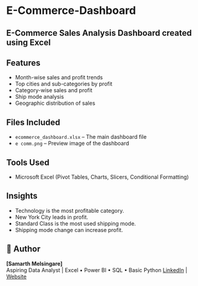 # E-Commerce-Dashboard
## E-Commerce Sales Analysis Dashboard created using Excel

## Features
- Month-wise sales and profit trends
- Top cities and sub-categories by profit
- Category-wise sales and profit
- Ship mode analysis
- Geographic distribution of sales

## Files Included
- `ecommerce_dashboard.xlsx` – The main dashboard file
- `e comm.png` – Preview image of the dashboard

## Tools Used
- Microsoft Excel (Pivot Tables, Charts, Slicers, Conditional Formatting)

## Insights
- Technology is the most profitable category.
- New York City leads in profit.
- Standard Class is the most used shipping mode.
- Shipping mode change can increase profit.

## 👤 Author
**[Samarth Melsingare]**  
Aspiring Data Analyst | Excel • Power BI • SQL • Basic Python
[LinkedIn](https://www.linkedin.com/in/samarth-melsingare/) | [Website](https://www.vitaely.me/profile)

